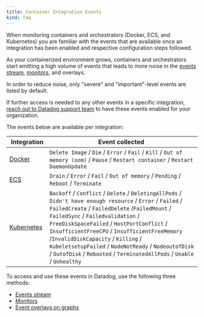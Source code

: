 ```yaml
---
title: Container Integration Events
kind: faq
---
```


When monitoring containers and orchestrators (Docker, ECS, and Kubernetes) you are familiar with the events that are available once an integration has been enabled and respective configuration steps followed.

As your containerized environment grows, containers and orchestrators start emitting a high volume of events that leads to more noise in the [events stream][1], [monitors][2], and overlays.

In order to reduce noise, only "severe" and "important"-level events are listed by default.

If further access is needed to any other events in a specific integration, [reach out to Datadog support team][3] to have these events enabled for your organization.

The events below are available per integration:

| Integration | Event collected |
| ------ | ------- |
| [Docker][4] | `Delete Image` / `Die` / `Error` / `Fail` / `Kill` / `Out of memory (oom)` / `Pause` / `Restart container` / `Restart DaemonUpdate` |
| [ECS][5]| `Drain` / `Error` / `Fail` / `Out of memory` / `Pending` / `Reboot` / `Terminate` |
| [Kubernetes][6] | `Backoff` / `Conflict` / `Delete` / `DeletingAllPods` / `Didn't have enough resource` / `Error` / `Failed` / `FailedCreate` / `FailedDelete` /`FailedMount` / `FailedSync` / `Failedvalidation` / `FreeDiskSpaceFailed` / `HostPortConflict` / `InsufficientFreeCPU` / `InsufficientFreeMemory` /`InvalidDiskCapacity` / `Killing` / `KubeletsetupFailed` / `NodeNotReady` / `NodeoutofDisk` / `OutofDisk` / `Rebooted` / `TerminatedAllPods` / `Unable` / `Unhealthy` |

To access and use these events in Datadog, use the following three methods:

* [Events stream][1]
* [Monitors][2]
* [Event overlays on graphs][7]

[1]: /graphing/event_stream
[2]: /monitors
[3]: /help
[4]: /integrations/docker_daemon
[5]: /integrations/amazon_ecs
[6]: /integrations/kubernetes
[7]: /graphing/dashboards/#event-correlation-at-view-time
